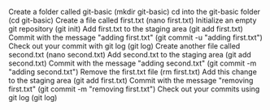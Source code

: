 Create a folder called git-basic (mkdir git-basic)
cd into the git-basic folder (cd git-basic)
Create a file called first.txt (nano first.txt)
Initialize an empty git repository (git init)
Add first.txt to the staging area (git add first.txt)
Commit with the message "adding first.txt" (git commit -u "adding first.txt")
Check out your commit with git log (git log)
Create another file called second.txt (nano second.txt)
Add second.txt to the staging area (git add second.txt)
Commit with the message "adding second.txt" (git commit -m "adding second.txt")
Remove the first.txt file (rm first.txt)
Add this change to the staging area (git add first.txt)
Commit with the message "removing first.txt" (git commit -m "removing first.txt")
Check out your commits using git log (git log)